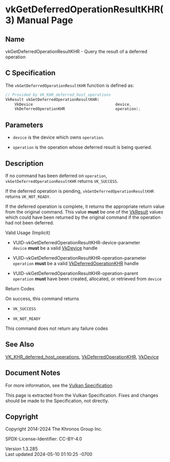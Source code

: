 # vkGetDeferredOperationResultKHR(3) Manual Page

## Name

vkGetDeferredOperationResultKHR - Query the result of a deferred
operation



## <a href="#_c_specification" class="anchor"></a>C Specification

The `vkGetDeferredOperationResultKHR` function is defined as:

``` c
// Provided by VK_KHR_deferred_host_operations
VkResult vkGetDeferredOperationResultKHR(
    VkDevice                                    device,
    VkDeferredOperationKHR                      operation);
```

## <a href="#_parameters" class="anchor"></a>Parameters

- `device` is the device which owns `operation`.

- `operation` is the operation whose deferred result is being queried.

## <a href="#_description" class="anchor"></a>Description

If no command has been deferred on `operation`,
`vkGetDeferredOperationResultKHR` returns `VK_SUCCESS`.

If the deferred operation is pending, `vkGetDeferredOperationResultKHR`
returns `VK_NOT_READY`.

If the deferred operation is complete, it returns the appropriate return
value from the original command. This value **must** be one of the
[VkResult](https://registry.khronos.org/vulkan/specs/1.3-extensions/man/html/VkResult.html) values which could have been returned by the
original command if the operation had not been deferred.

Valid Usage (Implicit)

- <a href="#VUID-vkGetDeferredOperationResultKHR-device-parameter"
  id="VUID-vkGetDeferredOperationResultKHR-device-parameter"></a>
  VUID-vkGetDeferredOperationResultKHR-device-parameter  
  `device` **must** be a valid [VkDevice](https://registry.khronos.org/vulkan/specs/1.3-extensions/man/html/VkDevice.html) handle

- <a href="#VUID-vkGetDeferredOperationResultKHR-operation-parameter"
  id="VUID-vkGetDeferredOperationResultKHR-operation-parameter"></a>
  VUID-vkGetDeferredOperationResultKHR-operation-parameter  
  `operation` **must** be a valid
  [VkDeferredOperationKHR](https://registry.khronos.org/vulkan/specs/1.3-extensions/man/html/VkDeferredOperationKHR.html) handle

- <a href="#VUID-vkGetDeferredOperationResultKHR-operation-parent"
  id="VUID-vkGetDeferredOperationResultKHR-operation-parent"></a>
  VUID-vkGetDeferredOperationResultKHR-operation-parent  
  `operation` **must** have been created, allocated, or retrieved from
  `device`

Return Codes

On success, this command returns

- `VK_SUCCESS`

- `VK_NOT_READY`

This command does not return any failure codes

## <a href="#_see_also" class="anchor"></a>See Also

[VK_KHR_deferred_host_operations](https://registry.khronos.org/vulkan/specs/1.3-extensions/man/html/VK_KHR_deferred_host_operations.html),
[VkDeferredOperationKHR](https://registry.khronos.org/vulkan/specs/1.3-extensions/man/html/VkDeferredOperationKHR.html),
[VkDevice](https://registry.khronos.org/vulkan/specs/1.3-extensions/man/html/VkDevice.html)

## <a href="#_document_notes" class="anchor"></a>Document Notes

For more information, see the <a
href="https://registry.khronos.org/vulkan/specs/1.3-extensions/html/vkspec.html#vkGetDeferredOperationResultKHR"
target="_blank" rel="noopener">Vulkan Specification</a>

This page is extracted from the Vulkan Specification. Fixes and changes
should be made to the Specification, not directly.

## <a href="#_copyright" class="anchor"></a>Copyright

Copyright 2014-2024 The Khronos Group Inc.

SPDX-License-Identifier: CC-BY-4.0

Version 1.3.285  
Last updated 2024-05-10 01:10:25 -0700
